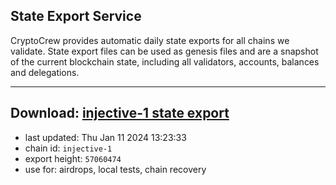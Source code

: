 ## State Export Service
CryptoCrew provides automatic daily state exports for all chains we validate. State export files can be used as genesis files and are a snapshot of the current blockchain state, including all validators, accounts, balances and delegations.

---
**Download: [injective-1 state export](https://dl.ccvalidators.com/SERVICE/injective/injective-1_export_57060474.json)**
---

- last updated: Thu Jan 11 2024 13:23:33
- chain id: `injective-1`
- export height: `57060474`
- use for: airdrops, local tests, chain recovery
